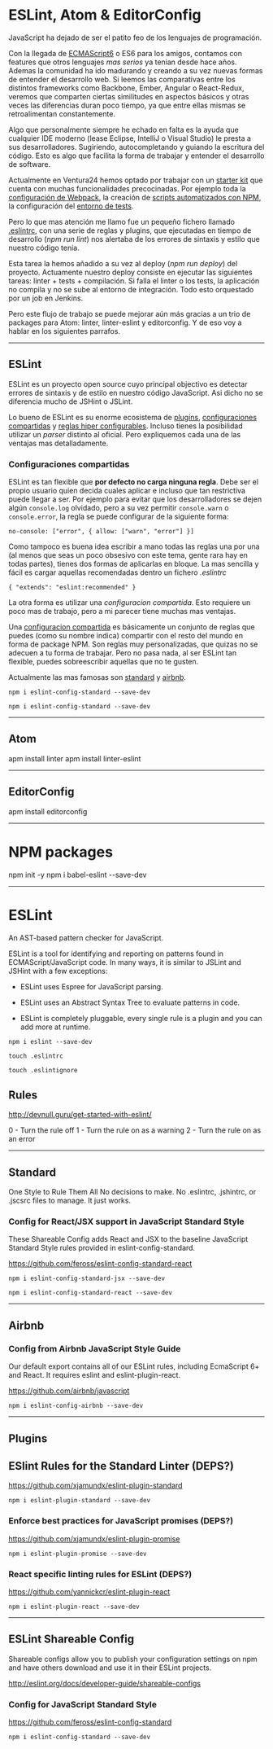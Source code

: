 # ESLint, Atom & EditorConfig

JavaScript ha dejado de ser el patito feo de los lenguajes de programación.

Con la llegada de [ECMAScript6](es6-features.org) o ES6 para los amigos, contamos
con features que otros lenguajes _mas serios_ ya tenian desde hace años. Ademas la comunidad
ha ido madurando y creando a su vez nuevas formas de entender el desarrollo web.
Si leemos las comparativas entre los distintos frameworks como Backbone,
Ember, Angular o React-Redux, veremos que comparten ciertas similitudes en aspectos
básicos y otras veces las diferencias duran poco tiempo, ya que entre ellas mismas
se retroalimentan constantemente.

Algo que personalmente siempre he echado en falta es la ayuda que cualquier IDE
moderno (lease Eclipse, IntelliJ o Visual Studio) le presta a sus desarrolladores.
Sugiriendo, autocompletando y guiando la escritura del código. Esto es algo que
facilita la forma de trabajar y entender el desarrollo de software.

Actualmente en Ventura24 hemos optado por trabajar con un [starter
kit](https://github.com/davezuko/react-redux-starter-kit) que cuenta con muchas
funcionalidades precocinadas. Por ejemplo toda la [configuración de Webpack](https://github.com/davezuko/react-redux-starter-kit/blob/master/build/webpack.config.js), la  creación de [scripts automatizados con NPM](https://github.com/davezuko/react-redux-starter-kit/blob/master/package.json), la configuración del [entorno de tests](https://github.com/davezuko/react-redux-starter-kit/blob/master/tests/test-bundler.js).

Pero lo que mas atención me llamo fue un pequeño fichero llamado [.eslintrc](https://github.com/davezuko/react-redux-starter-kit/blob/master/.eslintrc), con una serie de reglas y plugins, que ejecutadas en tiempo de
 desarrollo (_npm run lint_) nos alertaba de los errores de sintaxis y estilo que nuestro código tenia.

 Esta tarea la hemos añadido a su vez al deploy (_npm run deploy_)  del proyecto. Actuamente nuestro deploy consiste en ejecutar las siguientes tareas: linter + tests + compilación. Si falla el linter o los tests,
 la aplicación no compila y no se sube al entorno de integración.
 Todo esto orquestado por un job en Jenkins.

Pero este flujo de trabajo se puede mejorar aún más gracias a un trio de packages para Atom:
linter, linter-eslint y editorconfig. Y de eso voy a hablar en los siguientes parrafos.

***

## ESLint

ESLint es un proyecto open source cuyo principal objectivo es detectar
errores de sintaxis y de estilo en nuestro código JavaScript.
Asi dicho no se diferencia mucho de JSHint o JSLint.

Lo bueno de ESLint es su enorme ecosistema de [plugins](https://www.npmjs.com/browse/keyword/eslintplugin), [configuraciones
compartidas](https://www.npmjs.com/browse/keyword/eslintconfig) y [reglas hiper configurables](http://eslint.org/docs/rules/). Incluso tienes la posibilidad utilizar
un _parser_ distinto al oficial. Pero expliquemos cada una de las ventajas mas detalladamente.

### Configuraciones compartidas

ESLint es tan flexible que **por defecto no carga ninguna regla**.
Debe ser el propio usuario quien decida cuales aplicar e incluso que tan restrictiva
puede llegar a ser. Por ejemplo para evitar que los desarrolladores se dejen algún <code>console.log</code>
olvidado, pero a su vez permitir <code>console.warn</code> o <code>console.error</code>,
la regla se puede configurar de la siguiente forma:

`no-console: ["error", { allow: ["warn", "error"] }]`

Como tampoco es buena idea escribir a mano todas las reglas una por una
(al menos que seas un poco obsesivo con este tema, gente rara hay en todas partes),
tienes dos formas de aplicarlas en bloque.
La mas sencilla y fácil es cargar aquellas recomendadas dentro un fichero _.eslintrc_

`{
    "extends": "eslint:recommended"
}`

La otra forma es utilizar una *configuracion compartida*. Esto requiere un poco
mas de trabajo, pero a mi parecer tiene muchas mas ventajas.

Una [configuracion compartida](https://www.npmjs.com/browse/keyword/eslintconfig)
es básicamente un conjunto de reglas que puedes (como su nombre indica) compartir con el resto del mundo en forma de package NPM. Son reglas muy personalizadas, que quizas no se adecuen a tu forma de trabajar.
Pero no pasa nada, al ser ESLint tan flexible, puedes sobreescribir aquellas que no te gusten.

Actualmente las mas famosas son [standard](https://github.com/feross/eslint-config-standard)
y [airbnb](https://github.com/airbnb/javascript).

`npm i eslint-config-standard --save-dev`

`npm i eslint-config-standard --save-dev`


****

## Atom

apm install linter
apm install linter-eslint

****

## EditorConfig

apm install editorconfig

***

# NPM packages

npm init -y
npm i babel-eslint --save-dev

***

# ESLint

An AST-based pattern checker for JavaScript.

ESLint is a tool for identifying and reporting on patterns found in ECMAScript/JavaScript code. In many ways, it is similar to JSLint and JSHint with a few exceptions:

* ESLint uses Espree for JavaScript parsing.

* ESLint uses an Abstract Syntax Tree to evaluate patterns in code.

* ESLint is completely pluggable, every single rule is a plugin and you can add more at runtime.

`npm i eslint --save-dev`

`touch .eslintrc`

`touch .eslintignore`

## Rules

http://devnull.guru/get-started-with-eslint/

0 - Turn the rule off
1 - Turn the rule on as a warning
2 - Turn the rule on as an error

***

## Standard

One Style to Rule Them All
No decisions to make. No .eslintrc, .jshintrc, or .jscsrc files to manage. It just works.

### Config for React/JSX support in JavaScript Standard Style

These Shareable Config adds React and JSX to the baseline JavaScript Standard Style rules provided in eslint-config-standard.

https://github.com/feross/eslint-config-standard-react

`npm i eslint-config-standard-jsx --save-dev`

`npm i eslint-config-standard-react --save-dev`

***

## Airbnb

### Config from Airbnb JavaScript Style Guide

Our default export contains all of our ESLint rules, including EcmaScript 6+ and React.
It requires eslint and eslint-plugin-react.

https://github.com/airbnb/javascript

`npm i eslint-config-airbnb --save-dev`

***

## Plugins

## ESlint Rules for the Standard Linter (DEPS?)

https://github.com/xjamundx/eslint-plugin-standard

`npm i eslint-plugin-standard --save-dev`

### Enforce best practices for JavaScript promises (DEPS?)

https://github.com/xjamundx/eslint-plugin-promise

`npm i eslint-plugin-promise --save-dev`

### React specific linting rules for ESLint (DEPS?)

https://github.com/yannickcr/eslint-plugin-react

`npm i eslint-plugin-react --save-dev`

***

## ESLint Shareable Config

Shareable configs allow you to publish your configuration settings on npm and have others download and use it in their ESLint projects.

http://eslint.org/docs/developer-guide/shareable-configs

### Config for JavaScript Standard Style

https://github.com/feross/eslint-config-standard

`npm i eslint-config-standard --save-dev`
